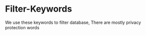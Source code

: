 # Filter-Keywords
We use these keywords to filter database, There are mostly privacy protection words
